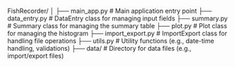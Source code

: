 FishRecorder/
│
├── main_app.py            # Main application entry point
├── data_entry.py          # DataEntry class for managing input fields
├── summary.py             # Summary class for managing the summary table
├── plot.py                # Plot class for managing the histogram
├── import_export.py       # ImportExport class for handling file operations
├── utils.py               # Utility functions (e.g., date-time handling, validations)
├── data/                  # Directory for data files (e.g., import/export files)
